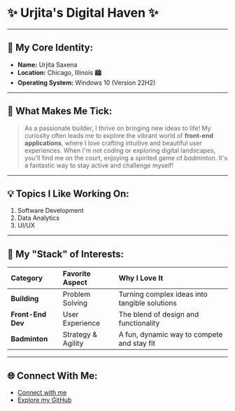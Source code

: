 # ✨ Urjita's Digital Haven ✨

---

## 📍 My Core Identity:

* **Name:** Urjita Saxena
* **Location:** Chicago, Illinois 🏙️
* **Operating System:** Windows 10 (Version 22H2)

***

## 🚀 What Makes Me Tick:

> As a passionate builder, I thrive on bringing new ideas to life! My curiosity often leads me to explore the vibrant world of **front-end applications**, where I love crafting intuitive and beautiful user experiences. When I'm not coding or exploring digital landscapes, you'll find me on the court, enjoying a spirited game of *badminton*. It's a fantastic way to stay active and challenge myself!

***

## 💡 Topics I Like Working On:

1.  Software Development
2.  Data Analytics
3.  UI/UX

***

## 🌟 My "Stack" of Interests:

| Category | Favorite Aspect | Why I Love It |
| :------- | :-------------- | :------------ |
| **Building** | Problem Solving | Turning complex ideas into tangible solutions |
| **Front-End Dev** | User Experience | The blend of design and functionality |
| **Badminton** | Strategy & Agility | A fun, dynamic way to compete and stay fit |

***

## 🌐 Connect With Me:

* [Connect with me](https://www.linkedin.com/in/urjita-saxena/)
* [Explore my GitHub](https://github.com/uj-sxn)
